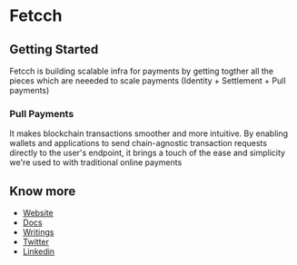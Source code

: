 # Fetcch

## Getting Started

Fetcch is building scalable infra for payments by getting togther all the pieces which are neeeded to scale payments (Identity + Settlement + Pull payments)

### Pull Payments

It makes blockchain transactions smoother and more intuitive. By enabling wallets and applications to send chain-agnostic transaction requests directly to the user's endpoint, it brings a touch of the ease and simplicity we're used to with traditional online payments

## Know more

- [Website](https://fetcch.xyz)
- [Docs](https://docs.fetcch.xyz/)
- [Writings](https://writings.fetcch.xyz)
- [Twitter](https://twitter.com/FetcchX)
- [Linkedin](https://www.linkedin.com/company/fetcchx/)
